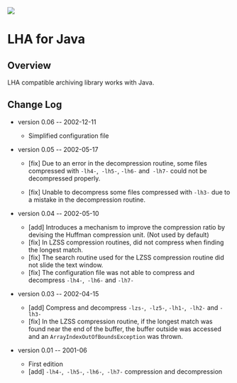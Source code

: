 [![](https://jitpack.io/v/umjammer/jlha.svg)](https://jitpack.io/#umjammer/jlha)

# LHA for Java

## Overview

LHA compatible archiving library works with Java.

## Change Log

 * version 0.06 -- 2002-12-11

     * Simplified configuration file

 * version 0.05 -- 2002-05-17
     * [fix] Due to an error in the decompression routine, some files compressed with `-lh4-`,` -lh5-`, `-lh6-` and` -lh7-` could not be decompressed properly.

     * [fix] Unable to decompress some files compressed with `-lh3-` due to a mistake in the decompression routine.

 * version 0.04 -- 2002-05-10
    - [add] Introduces a mechanism to improve the compression ratio by devising the Huffman compression unit. (Not used by default)
    - [fix] In LZSS compression routines, did not compress when finding the longest match.
    - [fix] The search routine used for the LZSS compression routine did not slide the text window.
    - [fix] The configuration file was not able to compress and decompress `-lh4-`,` -lh6-` and `-lh7-`

 * version 0.03 -- 2002-04-15
    - [add] Compress and decompress `-lzs-`,` -lz5-`, `-lh1-`,` -lh2-` and `-lh3-`
    - [fix] In the LZSS compression routine, if the longest match was found near the end of the buffer, the buffer outside was accessed and an `ArrayIndexOutOfBoundsException` was thrown.

 * version 0.01 -- 2001-06
     - First edition
     - [add] `-lh4-`,` -lh5-`, `-lh6-`,` -lh7-` compression and decompression